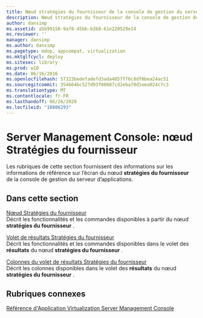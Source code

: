 ```yaml
---
title: Nœud stratégies du fournisseur de la console de gestion du serveur
description: Nœud stratégies du fournisseur de la console de gestion du serveur
author: dansimp
ms.assetid: a5b99158-9af8-45bb-b3b8-61e220529e14
ms.reviewer: ''
manager: dansimp
ms.author: dansimp
ms.pagetype: mdop, appcompat, virtualization
ms.mktglfcycl: deploy
ms.sitesec: library
ms.prod: w10
ms.date: 06/16/2016
ms.openlocfilehash: 57323bedefadefd3ada4057ff6c8df0bea24ac51
ms.sourcegitcommit: 354664bc527d93f80687cd2eba70d1eea024c7c3
ms.translationtype: MT
ms.contentlocale: fr-FR
ms.lasthandoff: 06/26/2020
ms.locfileid: "10806293"
---
```

# Server Management Console: nœud Stratégies du fournisseur


Les rubriques de cette section fournissent des informations sur les informations de référence sur l’écran du nœud **stratégies du fournisseur** de la console de gestion du serveur d’applications.

## Dans cette section


<a href="" id="provider-policies-node"></a>[Nœud Stratégies du fournisseur](provider-policies-node.md)  
Décrit les fonctionnalités et les commandes disponibles à partir du nœud **stratégies du fournisseur** .

<a href="" id="provider-policies-results-pane"></a>[Volet de résultats Stratégies du fournisseur](provider-policies-results-pane.md)  
Décrit les fonctionnalités et les commandes disponibles dans le volet des **résultats** du nœud **stratégies du fournisseur** .

<a href="" id="provider-policies-results-pane-columns"></a>[Colonnes du volet de résultats Stratégies du fournisseur](provider-policies-results-pane-columns.md)  
Décrit les colonnes disponibles dans le volet des **résultats** du nœud **stratégies du fournisseur** .

## Rubriques connexes


[Référence d'Application Virtualization Server Management Console](application-virtualization-server-management-console-reference.md)

 

 





